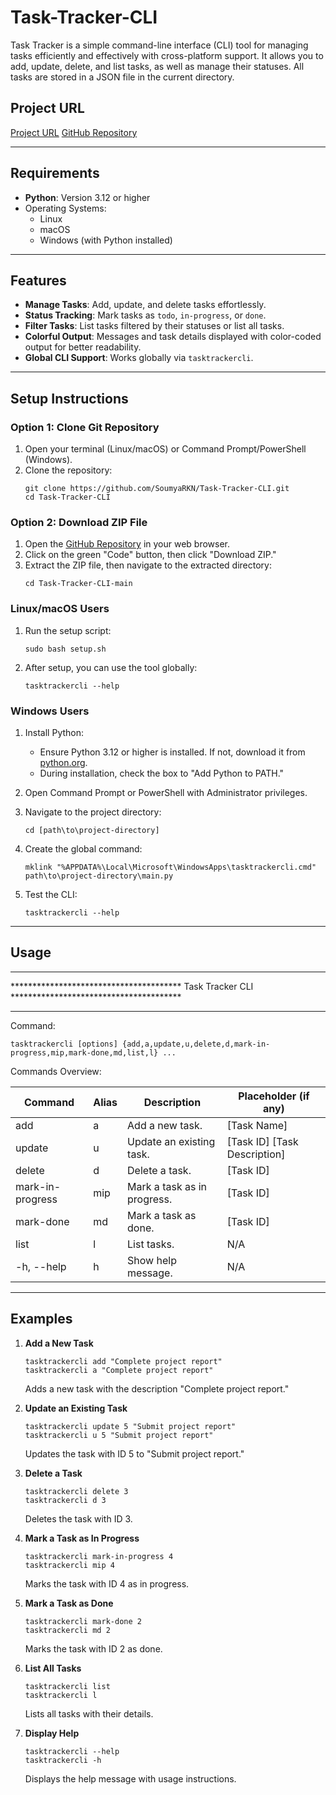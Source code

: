 # Task-Tracker-CLI

Task Tracker is a simple command-line interface (CLI) tool for managing tasks efficiently and effectively with cross-platform support. It allows you to add, update, delete, and list tasks, as well as manage their statuses. All tasks are stored in a JSON file in the current directory.

## Project URL

[Project URL](https://roadmap.sh/projects/task-tracker)
[GitHub Repository](https://github.com/SoumyaRKN/Task-Tracker-CLI)

---

## Requirements

- **Python**: Version 3.12 or higher
- Operating Systems:
  - Linux
  - macOS
  - Windows (with Python installed)

---

## Features

- **Manage Tasks**: Add, update, and delete tasks effortlessly.
- **Status Tracking**: Mark tasks as `todo`, `in-progress`, or `done`.
- **Filter Tasks**: List tasks filtered by their statuses or list all tasks.
- **Colorful Output**: Messages and task details displayed with color-coded output for better readability.
- **Global CLI Support**: Works globally via `tasktrackercli`.

---

## Setup Instructions

### Option 1: Clone Git Repository

1. Open your terminal (Linux/macOS) or Command Prompt/PowerShell (Windows).
2. Clone the repository:
   ```
   git clone https://github.com/SoumyaRKN/Task-Tracker-CLI.git
   cd Task-Tracker-CLI
   ```

### Option 2: Download ZIP File

1. Open the [GitHub Repository](https://github.com/SoumyaRKN/Task-Tracker-CLI) in your web browser.
2. Click on the green "Code" button, then click "Download ZIP."
3. Extract the ZIP file, then navigate to the extracted directory:
   ```
   cd Task-Tracker-CLI-main
   ```

### Linux/macOS Users

1. Run the setup script:
   ```
   sudo bash setup.sh
   ```
2. After setup, you can use the tool globally:
   ```
   tasktrackercli --help
   ```

### Windows Users

1. Install Python:
   - Ensure Python 3.12 or higher is installed. If not, download it from [python.org](https://www.python.org/downloads/).
   - During installation, check the box to "Add Python to PATH."

2. Open Command Prompt or PowerShell with Administrator privileges.

3. Navigate to the project directory:
   ```
   cd [path\to\project-directory]
   ```

4. Create the global command:
   ```
   mklink "%APPDATA%\Local\Microsoft\WindowsApps\tasktrackercli.cmd" path\to\project-directory\main.py
   ```

5. Test the CLI:
   ```
   tasktrackercli --help
   ```

---

## Usage

**************************************************************************************************
***************************************  Task Tracker CLI  ***************************************
**************************************************************************************************

Command:
```
tasktrackercli [options] {add,a,update,u,delete,d,mark-in-progress,mip,mark-done,md,list,l} ...
```

Commands Overview:

| Command               | Alias   | Description                       | Placeholder (if any)            |
|-----------------------|---------|-----------------------------------|----------------------------------|
| add                   | a       | Add a new task.                  | [Task Name]                     |
| update                | u       | Update an existing task.         | [Task ID] [Task Description]    |
| delete                | d       | Delete a task.                   | [Task ID]                       |
| mark-in-progress      | mip     | Mark a task as in progress.      | [Task ID]                       |
| mark-done             | md      | Mark a task as done.             | [Task ID]                       |
| list                  | l       | List tasks.                      | N/A                             |
| -h, --help            | h       | Show help message.               | N/A                             |

---

## Examples

1. **Add a New Task**
   ```
   tasktrackercli add "Complete project report"
   tasktrackercli a "Complete project report"
   ```
   Adds a new task with the description "Complete project report."

2. **Update an Existing Task**
   ```
   tasktrackercli update 5 "Submit project report"
   tasktrackercli u 5 "Submit project report"
   ```
   Updates the task with ID 5 to "Submit project report."

3. **Delete a Task**
   ```
   tasktrackercli delete 3
   tasktrackercli d 3
   ```
   Deletes the task with ID 3.

4. **Mark a Task as In Progress**
   ```
   tasktrackercli mark-in-progress 4
   tasktrackercli mip 4
   ```
   Marks the task with ID 4 as in progress.

5. **Mark a Task as Done**
   ```
   tasktrackercli mark-done 2
   tasktrackercli md 2
   ```
   Marks the task with ID 2 as done.

6. **List All Tasks**
   ```
   tasktrackercli list
   tasktrackercli l
   ```
   Lists all tasks with their details.

7. **Display Help**
   ```
   tasktrackercli --help
   tasktrackercli -h
   ```
   Displays the help message with usage instructions.
